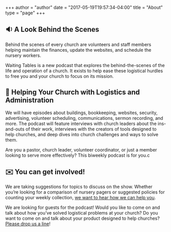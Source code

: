 +++
author = "author"
date = "2017-05-19T19:57:34-04:00"
title = "About"
type = "page"
+++

<div class="container">
    <div class="row d-flex flex-row align-self-top">
        <div class="col-sm-4">
            <h2>🔉 A Look Behind the Scenes</h2>
            <p>Behind the scenes of every church are volunteers and staff members helping maintain the finances, update the websites, and schedule the nursery workers.
            </p>
            <p>Waiting Tables is a new podcast that explores the behind-the-scenes of the life and operation of a church. It exists to help ease these logistical hurdles to free you and your church to focus on its mission.
            </p>
        </div>
        <div class="col-sm-4">
            <h2>👥 Helping Your Church with Logistics and Administration</h2>
            <p>We will have episodes about buildings, bookkeeping, websites, security, advertising, volunteer scheduling, communications, sermon recording, and more. The podcast will feature interviews with church leaders about the ins-and-outs of their work, interviews with the creators of tools designed to help churches, and deep dives into church challenges and ways to solve them.
            </p>
            <p> Are you a pastor, church leader, volunteer coordinator, or just a member looking to serve more effectively? This biweekly podcast is for you.c
            </p>
        </div>
        <div class="col-sm-4">
            <h2>✉️ You can get involved!<br></h2>
            <p>We are taking suggestions for topics to discuss on the show. Whether you’re looking for a comparison of nursery pagers or suggested policies for counting your weekly collection, <a href="mailto:tim@waiting-tables.com">we want to hear how we can help you</a>.
            </p>
            <p>We are looking for guests for the podcast! Would you like to come on and talk about how you’ve solved logistical problems at your church? Do you want to come on and talk about your product designed to help churches? <a href="mailto:tim@waiting-tables.com">Please drop us a line</a>!
            </p>
        </div>
    </div>
</div>
